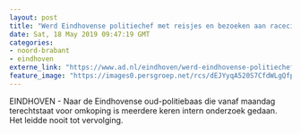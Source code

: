 ```yaml
---
layout: post
title: "Werd Eindhovense politiechef met reisjes en bezoeken aan racecircuits omgekocht?"
date: Sat, 18 May 2019 09:47:19 GMT
categories: 
- noord-brabant 
- eindhoven 
externe_link: "https://www.ad.nl/eindhoven/werd-eindhovense-politiechef-met-reisjes-en-bezoeken-aan-racecircuits-omgekocht~a8965562/"
feature_image: "https://images0.persgroep.net/rcs/dEJYyqA520S7CfdWLgQfp_zP9vI/diocontent/136655641/_fitwidth/400/?appId=21791a8992982cd8da851550a453bd7f&quality=0.7"
---
```


EINDHOVEN - Naar de Eindhovense oud-politiebaas die vanaf maandag terechtstaat voor omkoping is meerdere keren intern onderzoek gedaan. Het leidde nooit tot vervolging.
